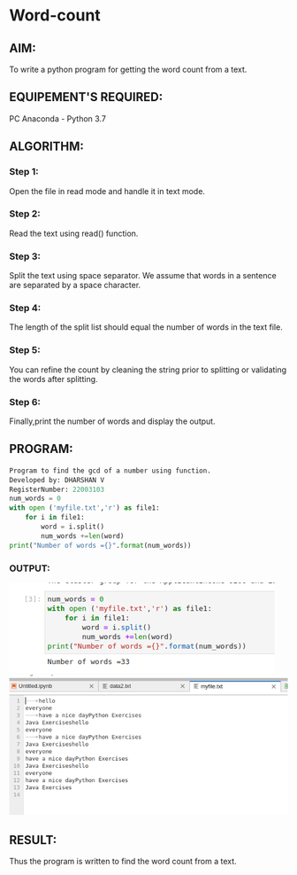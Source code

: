 # Word-count
## AIM:
To write a python program for getting the word count from a text.
## EQUIPEMENT'S REQUIRED: 
PC
Anaconda - Python 3.7
## ALGORITHM: 
### Step 1:
Open the file in read mode and handle it in text mode.
    

### Step 2: 
 Read the text using read() function.
 
### Step 3: 
Split the text using space separator. We assume that words in a sentence are separated by a space character.

### Step 4:  
The length of the split list should equal the number of words in the text file.

### Step 5: 
You can refine the count by cleaning the string prior to splitting or validating the words after splitting.

### Step 6: 
Finally,print the number of words and display the output.

## PROGRAM:
```python
Program to find the gcd of a number using function.
Developed by: DHARSHAN V
RegisterNumber: 22003103
num_words = 0
with open ('myfile.txt','r') as file1:
    for i in file1:
        word = i.split()
        num_words +=len(word)
print("Number of words ={}".format(num_words))
```

### OUTPUT:
![output](/wordcount.png)
![output](/myfile.txt.png)




## RESULT:
Thus the program is written to find the word count from a text.
